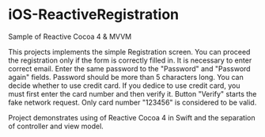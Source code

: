 # iOS-ReactiveRegistration

Sample of Reactive Cocoa 4 & MVVM

This projects implements the simple Registration screen. You can proceed the registration only if the form is correctly filled in. It is necessary to enter correct email. Enter the same password to the "Password" and "Password again" fields. Password should be more than 5 characters long. You can decide whether to use credit card. If you dedice to use credit card, you must first enter the card number and then verify it. Button "Verify" starts the fake network request. Only card number "123456" is considered to be valid.

Project demonstrates using of Reactive Cocoa 4 in Swift and the separation of controller and view model.
